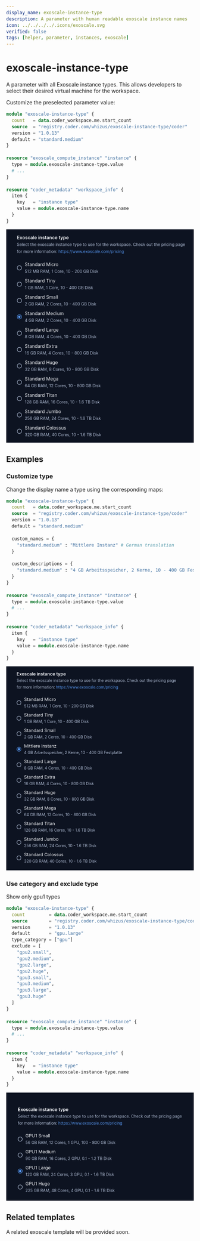 ```yaml
---
display_name: exoscale-instance-type
description: A parameter with human readable exoscale instance names
icon: ../../../../.icons/exoscale.svg
verified: false
tags: [helper, parameter, instances, exoscale]
---
```


# exoscale-instance-type

A parameter with all Exoscale instance types. This allows developers to select
their desired virtual machine for the workspace.

Customize the preselected parameter value:

```tf
module "exoscale-instance-type" {
  count   = data.coder_workspace.me.start_count
  source  = "registry.coder.com/whizus/exoscale-instance-type/coder"
  version = "1.0.13"
  default = "standard.medium"
}

resource "exoscale_compute_instance" "instance" {
  type = module.exoscale-instance-type.value
  # ...
}

resource "coder_metadata" "workspace_info" {
  item {
    key   = "instance type"
    value = module.exoscale-instance-type.name
  }
}
```

![Exoscale instance types](../../.images/exoscale-instance-types.png)

## Examples

### Customize type

Change the display name a type using the corresponding maps:

```tf
module "exoscale-instance-type" {
  count   = data.coder_workspace.me.start_count
  source  = "registry.coder.com/whizus/exoscale-instance-type/coder"
  version = "1.0.13"
  default = "standard.medium"

  custom_names = {
    "standard.medium" : "Mittlere Instanz" # German translation
  }

  custom_descriptions = {
    "standard.medium" : "4 GB Arbeitsspeicher, 2 Kerne, 10 - 400 GB Festplatte" # German translation
  }
}

resource "exoscale_compute_instance" "instance" {
  type = module.exoscale-instance-type.value
  # ...
}

resource "coder_metadata" "workspace_info" {
  item {
    key   = "instance type"
    value = module.exoscale-instance-type.name
  }
}
```

![Exoscale instance types Custom](../../.images/exoscale-instance-custom.png)

### Use category and exclude type

Show only gpu1 types

```tf
module "exoscale-instance-type" {
  count         = data.coder_workspace.me.start_count
  source        = "registry.coder.com/whizus/exoscale-instance-type/coder"
  version       = "1.0.13"
  default       = "gpu.large"
  type_category = ["gpu"]
  exclude = [
    "gpu2.small",
    "gpu2.medium",
    "gpu2.large",
    "gpu2.huge",
    "gpu3.small",
    "gpu3.medium",
    "gpu3.large",
    "gpu3.huge"
  ]
}

resource "exoscale_compute_instance" "instance" {
  type = module.exoscale-instance-type.value
  # ...
}

resource "coder_metadata" "workspace_info" {
  item {
    key   = "instance type"
    value = module.exoscale-instance-type.name
  }
}
```

![Exoscale instance types category and exclude](../../.images/exoscale-instance-exclude.png)

## Related templates

A related exoscale template will be provided soon.
